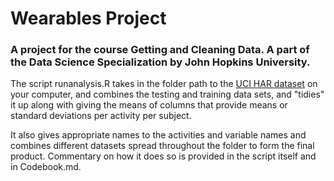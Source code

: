 # Wearables Project
### A project for the course Getting and Cleaning Data. A part of the Data Science Specialization by John Hopkins University.
 
The script runanalysis.R takes in the folder path to the [UCI HAR dataset](http://archive.ics.uci.edu/ml/datasets/Human+Activity+Recognition+Using+Smartphones) on your computer, and combines the testing and training data sets, and "tidies" it up along with giving the means of columns that provide means or standard deviations per activity per subject. 

It also gives appropriate names to the activities and variable names and combines different datasets spread throughout the folder to form the final product. Commentary on how it does so is provided in the script itself and in Codebook.md. 
 


